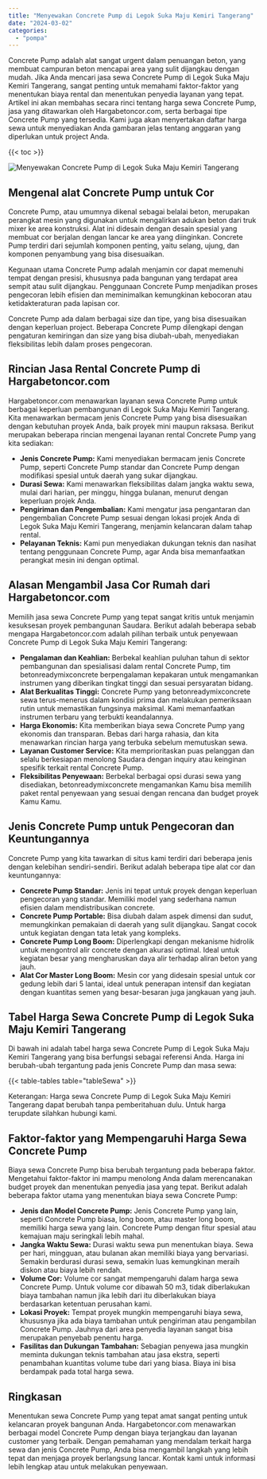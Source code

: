 ```yaml
---
title: "Menyewakan Concrete Pump di Legok Suka Maju Kemiri Tangerang"
date: "2024-03-02"
categories: 
  - "pompa"
---
```




Concrete Pump adalah alat sangat urgent dalam penuangan beton, yang membuat campuran beton mencapai area yang sulit dijangkau dengan mudah. Jika Anda mencari jasa sewa Concrete Pump di Legok Suka Maju Kemiri Tangerang, sangat penting untuk memahami faktor-faktor yang menentukan biaya rental dan menentukan penyedia layanan yang tepat. Artikel ini akan membahas secara rinci tentang harga sewa Concrete Pump, jasa yang ditawarkan oleh Hargabetoncor.com, serta berbagai tipe Concrete Pump yang tersedia. Kami juga akan menyertakan daftar harga sewa untuk menyediakan Anda gambaran jelas tentang anggaran yang diperlukan untuk project Anda.

{{< toc >}}

![Menyewakan Concrete Pump di Legok Suka Maju Kemiri Tangerang](https://hargareadymixid.github.io/pompa/concrete-pump%20(11).png)

## Mengenal alat Concrete Pump untuk Cor

Concrete Pump, atau umumnya dikenal sebagai belalai beton, merupakan perangkat mesin yang digunakan untuk mengalirkan adukan beton dari truk mixer ke area konstruksi. Alat ini didesain dengan desain spesial yang membuat cor berjalan dengan lancar ke area yang diinginkan. Concrete Pump terdiri dari sejumlah komponen penting, yaitu selang, ujung, dan komponen penyambung yang bisa disesuaikan.

Kegunaan utama Concrete Pump adalah menjamin cor dapat memenuhi tempat dengan presisi, khususnya pada bangunan yang terdapat area sempit atau sulit dijangkau. Penggunaan Concrete Pump menjadikan proses pengecoran lebih efisien dan meminimalkan kemungkinan kebocoran atau ketidakteraturan pada lapisan cor.

Concrete Pump ada dalam berbagai size dan tipe, yang bisa disesuaikan dengan keperluan project. Beberapa Concrete Pump dilengkapi dengan pengaturan kemiringan dan size yang bisa diubah-ubah, menyediakan fleksibilitas lebih dalam proses pengecoran.

## Rincian Jasa Rental Concrete Pump di Hargabetoncor.com

Hargabetoncor.com menawarkan layanan sewa Concrete Pump untuk berbagai keperluan pembangunan di Legok Suka Maju Kemiri Tangerang. Kita menawarkan bermacam jenis Concrete Pump yang bisa disesuaikan dengan kebutuhan proyek Anda, baik proyek mini maupun raksasa. Berikut merupakan beberapa rincian mengenai layanan rental Concrete Pump yang kita sediakan:

- **Jenis Concrete Pump:** Kami menyediakan bermacam jenis Concrete Pump, seperti Concrete Pump standar dan Concrete Pump dengan modifikasi spesial untuk daerah yang sukar dijangkau.
- **Durasi Sewa:** Kami menawarkan fleksibilitas dalam jangka waktu sewa, mulai dari harian, per minggu, hingga bulanan, menurut dengan keperluan projek Anda.
- **Pengiriman dan Pengembalian:** Kami mengatur jasa pengantaran dan pengembalian Concrete Pump sesuai dengan lokasi projek Anda di Legok Suka Maju Kemiri Tangerang, menjamin kelancaran dalam tahap rental.
- **Pelayanan Teknis:** Kami pun menyediakan dukungan teknis dan nasihat tentang penggunaan Concrete Pump, agar Anda bisa memanfaatkan perangkat mesin ini dengan optimal.

## Alasan Mengambil Jasa Cor Rumah dari Hargabetoncor.com

Memilih jasa sewa Concrete Pump yang tepat sangat kritis untuk menjamin kesuksesan proyek pembangunan Saudara. Berikut adalah beberapa sebab mengapa Hargabetoncor.com adalah pilihan terbaik untuk penyewaan Concrete Pump di Legok Suka Maju Kemiri Tangerang:

- **Pengalaman dan Keahlian:** Berbekal keahlian puluhan tahun di sektor pembangunan dan spesialisasi dalam rental Concrete Pump, tim betonreadymixconcrete berpengalaman kepakaran untuk mengamankan instrumen yang diberikan tingkat tinggi dan sesuai persyaratan bidang.
- **Alat Berkualitas Tinggi:** Concrete Pump yang betonreadymixconcrete sewa terus-menerus dalam kondisi prima dan melakukan pemeriksaan rutin untuk memastikan fungsinya maksimal. Kami memanfaatkan instrumen terbaru yang terbukti keandalannya.
- **Harga Ekonomis:** Kita memberikan biaya sewa Concrete Pump yang ekonomis dan transparan. Bebas dari harga rahasia, dan kita menawarkan rincian harga yang terbuka sebelum memutuskan sewa.
- **Layanan Customer Service:** Kita memprioritaskan puas pelanggan dan selalu berkesiapan menolong Saudara dengan inquiry atau keinginan spesifik terkait rental Concrete Pump.
- **Fleksibilitas Penyewaan:** Berbekal berbagai opsi durasi sewa yang disediakan, betonreadymixconcrete mengamankan Kamu bisa memilih paket rental penyewaan yang sesuai dengan rencana dan budget proyek Kamu Kamu.

## Jenis Concrete Pump untuk Pengecoran dan Keuntungannya

Concrete Pump yang kita tawarkan di situs kami terdiri dari beberapa jenis dengan kelebihan sendiri-sendiri. Berikut adalah beberapa tipe alat cor dan keuntungannya:

- **Concrete Pump Standar:** Jenis ini tepat untuk proyek dengan keperluan pengecoran yang standar. Memiliki model yang sederhana namun efisien dalam mendistribusikan concrete.
- **Concrete Pump Portable:** Bisa diubah dalam aspek dimensi dan sudut, memungkinkan pemakaian di daerah yang sulit dijangkau. Sangat cocok untuk kegiatan dengan tata letak yang kompleks.
- **Concrete Pump Long Boom:** Diperlengkapi dengan mekanisme hidrolik untuk mengontrol alir concrete dengan akurasi optimal. Ideal untuk kegiatan besar yang mengharuskan daya alir terhadap aliran beton yang jauh.
- **Alat Cor Master Long Boom:** Mesin cor yang didesain spesial untuk cor gedung lebih dari 5 lantai, ideal untuk penerapan intensif dan kegiatan dengan kuantitas semen yang besar-besaran juga jangkauan yang jauh.

## Tabel Harga Sewa Concrete Pump di Legok Suka Maju Kemiri Tangerang

Di bawah ini adalah tabel harga sewa Concrete Pump di Legok Suka Maju Kemiri Tangerang yang bisa berfungsi sebagai referensi Anda. Harga ini berubah-ubah tergantung pada jenis Concrete Pump dan masa sewa:

{{< table-tables table="tableSewa" >}}

Keterangan: Harga sewa Concrete Pump di Legok Suka Maju Kemiri Tangerang dapat berubah tanpa pemberitahuan dulu. Untuk harga terupdate silahkan hubungi kami.

## Faktor-faktor yang Mempengaruhi Harga Sewa Concrete Pump

Biaya sewa Concrete Pump bisa berubah tergantung pada beberapa faktor. Mengetahui faktor-faktor ini mampu menolong Anda dalam merencanakan budget proyek dan menentukan penyedia jasa yang tepat. Berikut adalah beberapa faktor utama yang menentukan biaya sewa Concrete Pump:

- **Jenis dan Model Concrete Pump:** Jenis Concrete Pump yang lain, seperti Concrete Pump biasa, long boom, atau master long boom, memiliki harga sewa yang lain. Concrete Pump dengan fitur spesial atau kemajuan maju seringkali lebih mahal.
- **Jangka Waktu Sewa:** Durasi waktu sewa pun menentukan biaya. Sewa per hari, mingguan, atau bulanan akan memiliki biaya yang bervariasi. Semakin berdurasi durasi sewa, semakin luas kemungkinan meraih diskon atau biaya lebih rendah.
- **Volume Cor:** Volume cor sangat mempengaruhi dalam harga sewa Concrete Pump. Untuk volume cor dibawah 50 m3, tidak diberlakukan biaya tambahan namun jika lebih dari itu diberlakukan biaya berdasarkan ketentuan perusahan kami.
- **Lokasi Proyek:** Tempat proyek mungkin mempengaruhi biaya sewa, khususnya jika ada biaya tambahan untuk pengiriman atau pengambilan Concrete Pump. Jauhnya dari area penyedia layanan sangat bisa merupakan penyebab penentu harga.
- **Fasilitas dan Dukungan Tambahan:** Sebagian penyewa jasa mungkin meminta dukungan teknis tambahan atau jasa ekstra, seperti penambahan kuantitas volume tube dari yang biasa. Biaya ini bisa berdampak pada total harga sewa.

## Ringkasan

Menentukan sewa Concrete Pump yang tepat amat sangat penting untuk kelancaran proyek bangunan Anda. Hargabetoncor.com menawarkan berbagai model Concrete Pump dengan biaya terjangkau dan layanan customer yang terbaik. Dengan pemahaman yang mendalam terkait harga sewa dan jenis Concrete Pump, Anda bisa mengambil langkah yang lebih tepat dan menjaga proyek berlangsung lancar. Kontak kami untuk informasi lebih lengkap atau untuk melakukan penyewaan.

